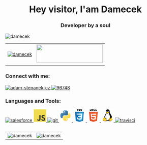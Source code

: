 <h1 align="center">Hey visitor, I'am Damecek</h1>
<h3 align="center">Developer by a soul</h3>

<p align="left">
    <img src="https://komarev.com/ghpvc/?username=damecek&label=Profile%20views&color=0e75b6&style=flat" alt="damecek"/>
</p>

<table align="center">
    <td>
        <a href="https://github.com/ryo-ma/github-profile-trophy">
            <img src="https://github-profile-trophy.vercel.app/?username=damecek&title=MultiLanguage,Commits&row=1&column=2&theme=nord" alt="damecek"/>
        </a>
    </td>
    <td>
        <a href="https://salesforce.stackexchange.com/users/96748/damecek">
            <img src="https://salesforce.stackexchange.com/users/flair/96748.png?theme=dark" width="208" height="58">
        </a>
    </td>
<table>
<h3 align="left">Connect with me:</h3>
<p align="left">
    <a href="https://linkedin.com/in/adam-stepanek-cz" target="blank">
        <img align="center" alt="adam-stepanek-cz" height="30" width="40"
             src="https://raw.githubusercontent.com/rahuldkjain/github-profile-readme-generator/master/src/images/icons/Social/linked-in-alt.svg"/>
    </a>
    <a href="https://stackoverflow.com/users/96748" target="blank">
        <img align="center" alt="96748" height="30" width="40"
             src="https://raw.githubusercontent.com/rahuldkjain/github-profile-readme-generator/master/src/images/icons/Social/stack-overflow.svg"/>
    </a>
</p>

<h3 align="left">Languages and Tools:</h3>
<p align="left">
    <a href="www.salesforce.com" target="_blank" rel="noreferrer">
        <img src="https://upload.wikimedia.org/wikipedia/commons/f/f9/Salesforce.com_logo.svg" alt="salesforce" width="40" height="40"/>
    </a>
    <a href="https://developer.mozilla.org/en-US/docs/Web/JavaScript" target="_blank" rel="noreferrer">
        <img src="https://raw.githubusercontent.com/devicons/devicon/master/icons/javascript/javascript-original.svg" alt="javascript" width="40" height="40"/>
    </a>
    <a href="https://git-scm.com/" target="_blank" rel="noreferrer">
        <img src="https://www.vectorlogo.zone/logos/git-scm/git-scm-icon.svg" alt="git" width="40" height="40"/>
    </a>
    <a href="https://www.python.org" target="_blank" rel="noreferrer">
        <img src="https://raw.githubusercontent.com/devicons/devicon/master/icons/python/python-original.svg" alt="python" width="40" height="40"/>
    </a>
    <a href="https://www.w3schools.com/css/" target="_blank" rel="noreferrer">
        <img src="https://raw.githubusercontent.com/devicons/devicon/master/icons/css3/css3-original-wordmark.svg" alt="css3" width="40" height="40"/>
    </a>
    <a href="https://www.w3.org/html/" target="_blank" rel="noreferrer">
        <img src="https://raw.githubusercontent.com/devicons/devicon/master/icons/html5/html5-original-wordmark.svg" alt="html5" width="40" height="40"/>
    </a>
    <a href="https://www.linux.org/" target="_blank" rel="noreferrer">
        <img src="https://raw.githubusercontent.com/devicons/devicon/master/icons/linux/linux-original.svg" alt="linux" width="40" height="40"/>
    </a>
    <a href="https://travis-ci.org" target="_blank" rel="noreferrer">
        <img src="https://www.vectorlogo.zone/logos/travis-ci/travis-ci-icon.svg" alt="travisci" width="40" height="40"/>
    </a>
</p>

<table style="width: 100%; border: none;" cellspacing="0" cellpadding="0" border="0" align="center">
    <td>
        <img align="left" src="https://github-readme-stats.vercel.app/api/top-langs?username=damecek&show_icons=true&locale=en&layout=compact&theme=radical" alt="damecek"/>
    </td>
    <td>
        <img align="right" src="https://github-readme-stats.vercel.app/api?username=damecek&show_icons=true&locale=en&theme=radical" alt="damecek"/>
    </td>
</table>
